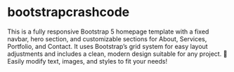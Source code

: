 # bootstrapcrashcode
This is a fully responsive Bootstrap 5 homepage template with a fixed navbar, hero section, and customizable sections for About, Services, Portfolio, and Contact. It uses Bootstrap’s grid system for easy layout adjustments and includes a clean, modern design suitable for any project. 🚀 Easily modify text, images, and styles to fit your needs!
